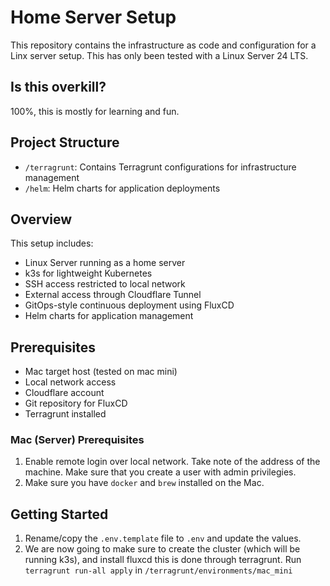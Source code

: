 # Home Server Setup

This repository contains the infrastructure as code and configuration for a Linx server setup. This has only been tested with a Linux Server 24 LTS.

## Is this overkill?

100%, this is mostly for learning and fun.

## Project Structure

- `/terragrunt`: Contains Terragrunt configurations for infrastructure management
- `/helm`: Helm charts for application deployments

## Overview

This setup includes:
- Linux Server running as a home server
- k3s for lightweight Kubernetes
- SSH access restricted to local network
- External access through Cloudflare Tunnel
- GitOps-style continuous deployment using FluxCD
- Helm charts for application management

## Prerequisites

- Mac target host (tested on mac mini)
- Local network access
- Cloudflare account
- Git repository for FluxCD
- Terragrunt installed

### Mac (Server) Prerequisites

1. Enable remote login over local network. Take note of the address of the machine. Make sure that you create a user with admin privilegies.
2. Make sure you have `docker` and `brew` installed on the Mac.

## Getting Started

1. Rename/copy the `.env.template` file to `.env` and update the values.
2. We are now going to make sure to create the cluster (which will be running k3s), and install fluxcd this is done through terragrunt. Run `terragrunt run-all apply` in `/terragrunt/environments/mac_mini`